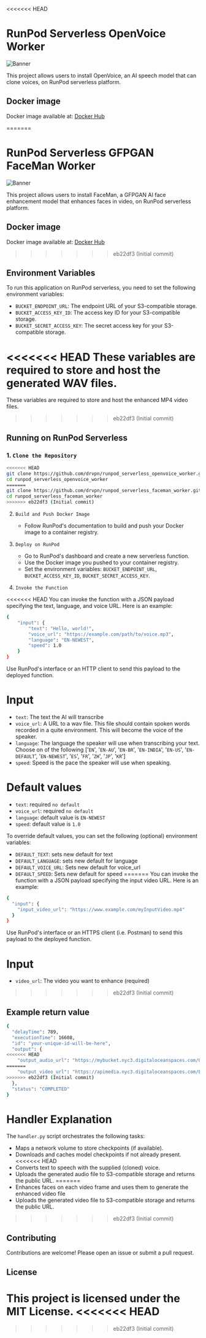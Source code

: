 <<<<<<< HEAD
# RunPod Serverless OpenVoice Worker

![Banner](resources/Banner.png)

This project allows users to install OpenVoice, an AI speech model that can clone voices, on RunPod serverless platform.

## Docker image

Docker image available at: [Docker Hub](https://hub.docker.com/repository/docker/drvpn/runpod_serverless_openvoice_worker)

=======
# RunPod Serverless GFPGAN FaceMan Worker

![Banner](resources/Banner.png)

This project allows users to install FaceMan, a GFPGAN AI face enhancement model that enhances faces in video, on RunPod serverless platform.

## Docker image

Docker image available at: [Docker Hub](https://hub.docker.com/repository/docker/drvpn/runpod_serverless_faceman_worker)
>>>>>>> eb22df3 (Initial commit)

## Environment Variables

To run this application on RunPod serverless, you need to set the following environment variables:

- `BUCKET_ENDPOINT_URL`: The endpoint URL of your S3-compatible storage.
- `BUCKET_ACCESS_KEY_ID`: The access key ID for your S3-compatible storage.
- `BUCKET_SECRET_ACCESS_KEY`: The secret access key for your S3-compatible storage.

<<<<<<< HEAD
These variables are required to store and host the generated WAV files.
=======
These variables are required to store and host the enhanced MP4 video files.
>>>>>>> eb22df3 (Initial commit)

## Running on RunPod Serverless

### 1. `Clone the Repository`

```sh
<<<<<<< HEAD
git clone https://github.com/drvpn/runpod_serverless_openvoice_worker.git
cd runpod_serverless_openvoice_worker
=======
git clone https://github.com/drvpn/runpod_serverless_faceman_worker.git
cd runpod_serverless_faceman_worker
>>>>>>> eb22df3 (Initial commit)
```

2. `Build and Push Docker Image`
   - Follow RunPod's documentation to build and push your Docker image to a container registry.

3. `Deploy on RunPod`
   - Go to RunPod's dashboard and create a new serverless function.
   - Use the Docker image you pushed to your container registry.
   - Set the environment variables: `BUCKET_ENDPOINT_URL`, `BUCKET_ACCESS_KEY_ID`, `BUCKET_SECRET_ACCESS_KEY`.

4. `Invoke the Function`

<<<<<<< HEAD
You can invoke the function with a JSON payload specifying the text, language, and voice URL. Here is an example:

```sh
{
    "input": {
        "text": "Hello, world!",
        "voice_url": "https://example.com/path/to/voice.mp3",
        "language": "EN-NEWEST",
        "speed": 1.0
    }
}
```

Use RunPod's interface or an HTTP client to send this payload to the deployed function.

# Input
- `text`: The text the AI will transcribe
- `voice_url`: A URL to a wav file. This file should contain spoken words recorded in a quite environment.  This will become the voice of the speaker.
- `language`: The language the speaker will use when transcribing your text. Choose on of the following ['`EN`', '`EN-AU`', '`EN-BR`', '`EN-INDIA`', '`EN-US`', '`EN-DEFAULT`', '`EN-NEWEST`', '`ES`', '`FR`', '`ZH`', '`JP`', '`KR`']
- `speed`: Speed is the pace the speaker will use when speaking.

# Default values

- `text`: required `no default`
- `voice_url`: required `no default`
- `language`: default value is `EN-NEWEST`
- `speed`: default value is `1.0`

To override default values, you can set the following (optional) environment variables:

- `DEFAULT_TEXT`: sets new default for text
- `DEFAULT_LANGUAGE`: sets new default for language
- `DEFAULT_VOICE_URL`: Sets new default for voice_url 
- `DEFAULT_SPEED`: Sets new default for speed
=======
You can invoke the function with a JSON payload specifying the input video URL. Here is an example:

```sh
{
  "input": {
    "input_video_url": "https://www.example.com/myInputVideo.mp4"
  }
}
```

Use RunPod's interface or an HTTPS client (i.e. Postman) to send this payload to the deployed function.

# Input
- `video_url`: The video you want to enhance (required)
>>>>>>> eb22df3 (Initial commit)

## Example return value
```sh
{
  "delayTime": 789,
  "executionTime": 16608,
  "id": "your-unique-id-will-be-here",
  "output": {
<<<<<<< HEAD
    "output_audio_url": "https://mybucket.nyc3.digitaloceanspaces.com/OpenVoice/OpenVoice_20240613_213640_i7bzrf_32f210.wav"
=======
    "output_video_url": "https://apimedia.nyc3.digitaloceanspaces.com/Enhanced_GFPGAN/enhanced_2024_06_14_13.14.11.mp4"
>>>>>>> eb22df3 (Initial commit)
  },
  "status": "COMPLETED"
}
```

# Handler Explanation

The `handler.py` script orchestrates the following tasks:

- Maps a network volume to store checkpoints (if available).
- Downloads and caches model checkpoints if not already present.
<<<<<<< HEAD
- Converts text to speech with the supplied (cloned) voice.
- Uploads the generated audio file to S3-compatible storage and returns the public URL.
=======
- Enhances faces on each video frame and uses them to generate the enhanced video file
- Uploads the generated video file to S3-compatible storage and returns the public URL.
>>>>>>> eb22df3 (Initial commit)

## Contributing

Contributions are welcome! Please open an issue or submit a pull request.

## License

This project is licensed under the MIT License.
<<<<<<< HEAD
=======

>>>>>>> eb22df3 (Initial commit)
